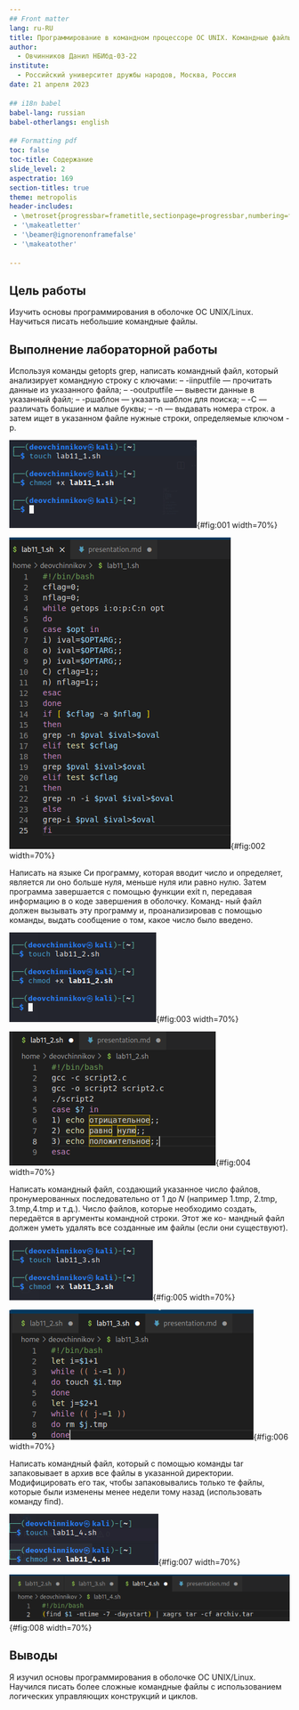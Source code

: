 ```yaml
---
## Front matter
lang: ru-RU
title: Программирование в командном процессоре ОС UNIX. Командные файлы
author:
  - Овчинников Данил НБИбд-03-22
institute:
  - Российский университет дружбы народов, Москва, Россия
date: 21 апреля 2023

## i18n babel
babel-lang: russian
babel-otherlangs: english

## Formatting pdf
toc: false
toc-title: Содержание
slide_level: 2
aspectratio: 169
section-titles: true
theme: metropolis
header-includes:
 - \metroset{progressbar=frametitle,sectionpage=progressbar,numbering=fraction}
 - '\makeatletter'
 - '\beamer@ignorenonframefalse'
 - '\makeatother'

---
```


## Цель работы

Изучить основы программирования в оболочке ОС UNIX/Linux. Научиться писать небольшие командные файлы.

## Выполнение лабораторной работы

Используя команды getopts grep, написать командный файл, который анализирует
командную строку с ключами:
– -iinputfile — прочитать данные из указанного файла;
– -ooutputfile — вывести данные в указанный файл;
– -pшаблон — указать шаблон для поиска;
– -C — различать большие и малые буквы;
– -n — выдавать номера строк.
а затем ищет в указанном файле нужные строки, определяемые ключом -p. 

![Команды1](image/1.png){#fig:001 width=70%}

![Код1](image/2.png){#fig:002 width=70%}

Написать на языке Си программу, которая вводит число и определяет, является ли оно
больше нуля, меньше нуля или равно нулю. Затем программа завершается с помощью
функции exit n, передавая информацию в о коде завершения в оболочку. Команд-
ный файл должен вызывать эту программу и, проанализировав с помощью команды, выдать сообщение о том, какое число было введено.

![Команды2](image/3.png){#fig:003 width=70%}

![Код2](image/4.png){#fig:004 width=70%}

Написать командный файл, создающий указанное число файлов, пронумерованных
последовательно от 1 до 𝑁 (например 1.tmp, 2.tmp, 3.tmp,4.tmp и т.д.). Число файлов,
которые необходимо создать, передаётся в аргументы командной строки. Этот же ко-
мандный файл должен уметь удалять все созданные им файлы (если они существуют).

![Команды3](image/5.png){#fig:005 width=70%}

![Код3](image/6.png){#fig:006 width=70%}

Написать командный файл, который с помощью команды tar запаковывает в архив
все файлы в указанной директории. Модифицировать его так, чтобы запаковывались
только те файлы, которые были изменены менее недели тому назад (использовать
команду find).

![Команды4](image/7.png){#fig:007 width=70%}

![Код4](image/8.png){#fig:008 width=70%}

## Выводы

Я изучил основы программирования в оболочке ОС UNIX/Linux. Научился писать более
сложные командные файлы с использованием логических управляющих конструкций
и циклов.